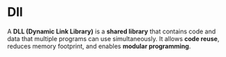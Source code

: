 # Dll
A **DLL (Dynamic Link Library)** is a **shared library** that contains code and data that multiple programs can use simultaneously. It allows **code reuse**, reduces memory footprint, and enables **modular programming**.
